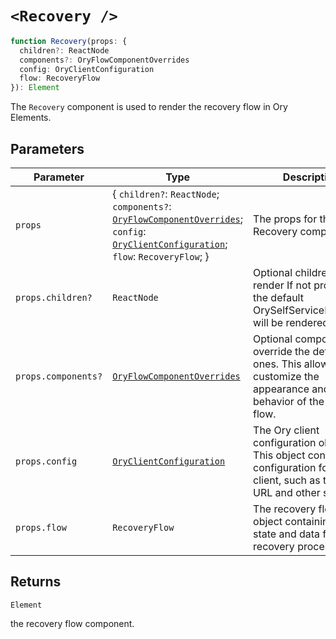 # `<Recovery />`

```ts
function Recovery(props: {
  children?: ReactNode
  components?: OryFlowComponentOverrides
  config: OryClientConfiguration
  flow: RecoveryFlow
}): Element
```

The `Recovery` component is used to render the recovery flow in Ory Elements.

## Parameters

| Parameter           | Type                                                                                                                                                                                                                                               | Description                                                                                                                              |
| ------------------- | -------------------------------------------------------------------------------------------------------------------------------------------------------------------------------------------------------------------------------------------------- | ---------------------------------------------------------------------------------------------------------------------------------------- |
| `props`             | \{ `children?`: `ReactNode`; `components?`: [`OryFlowComponentOverrides`](../../core/type-aliases/OryFlowComponentOverrides.md); `config`: [`OryClientConfiguration`](../../core/interfaces/OryClientConfiguration.md); `flow`: `RecoveryFlow`; \} | The props for the Recovery component.                                                                                                    |
| `props.children?`   | `ReactNode`                                                                                                                                                                                                                                        | Optional children to render If not provided, the default OrySelfServiceFlowCard will be rendered.                                        |
| `props.components?` | [`OryFlowComponentOverrides`](../../core/type-aliases/OryFlowComponentOverrides.md)                                                                                                                                                                | Optional components to override the default ones. This allows you to customize the appearance and behavior of the recovery flow.         |
| `props.config`      | [`OryClientConfiguration`](../../core/interfaces/OryClientConfiguration.md)                                                                                                                                                                        | The Ory client configuration object. This object contains the configuration for the Ory client, such as the base URL and other settings. |
| `props.flow`        | `RecoveryFlow`                                                                                                                                                                                                                                     | The recovery flow object containing the state and data for the recovery process.                                                         |

## Returns

`Element`

the recovery flow component.
